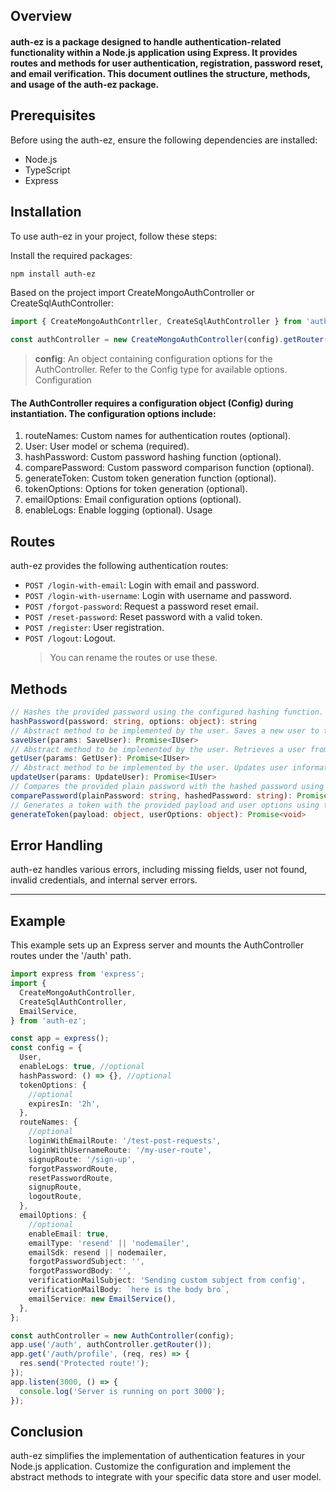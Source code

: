 ## Overview

#### auth-ez is a package designed to handle authentication-related functionality within a Node.js application using Express. It provides routes and methods for user authentication, registration, password reset, and email verification. This document outlines the structure, methods, and usage of the auth-ez package.

## Prerequisites

<p>Before using the auth-ez, ensure the following dependencies are installed:</p>

- Node.js
- TypeScript
- Express

## Installation

To use auth-ez in your project, follow these steps:

Install the required packages:

```bash
npm install auth-ez
```

Based on the project import CreateMongoAuthController or CreateSqlAuthController:

```typescript
import { CreateMongoAuthContrller, CreateSqlAuthController } from 'auth-ez';
```

```typescript
const authController = new CreateMongoAuthController(config).getRouter();
```

> **config**: An object containing configuration options for the AuthController. Refer to the Config type for available options.
> Configuration

#### The AuthController requires a configuration object (Config) during instantiation. The configuration options include:

1. routeNames: Custom names for authentication routes (optional).
2. User: User model or schema (required).
3. hashPassword: Custom password hashing function (optional).
4. comparePassword: Custom password comparison function (optional).
5. generateToken: Custom token generation function (optional).
6. tokenOptions: Options for token generation (optional).
7. emailOptions: Email configuration options (optional).
8. enableLogs: Enable logging (optional).
   Usage

## Routes

auth-ez provides the following authentication routes:

- `POST /login-with-email`: Login with email and password.
- `POST /login-with-username`: Login with username and password.
- `POST /forgot-password`: Request a password reset email.
- `POST /reset-password`: Reset password with a valid token.
- `POST /register`: User registration.
- `POST /logout`: Logout.
  > You can rename the routes or use these.

## Methods

```typescript
// Hashes the provided password using the configured hashing function.
hashPassword(password: string, options: object): string
// Abstract method to be implemented by the user. Saves a new user to the data store.
saveUser(params: SaveUser): Promise<IUser>
// Abstract method to be implemented by the user. Retrieves a user from the data store.
getUser(params: GetUser): Promise<IUser>
// Abstract method to be implemented by the user. Updates user information in the data store.
updateUser(params: UpdateUser): Promise<IUser>
// Compares the provided plain password with the hashed password using the configured comparison function.
comparePassword(plainPassword: string, hashedPassword: string): Promise<boolean>
// Generates a token with the provided payload and user options using the configured token generation function.
generateToken(payload: object, userOptions: object): Promise<void>

```

## Error Handling

auth-ez handles various errors, including missing fields, user not found, invalid credentials, and internal server errors.

---

## Example

This example sets up an Express server and mounts the AuthController routes under the '/auth' path.

```typescript
import express from 'express';
import {
  CreateMongoAuthController,
  CreateSqlAuthController,
  EmailService,
} from 'auth-ez';

const app = express();
const config = {
  User,
  enableLogs: true, //optional
  hashPassword: () => {}, //optional
  tokenOptions: {
    //optional
    expiresIn: '2h',
  },
  routeNames: {
    //optional
    loginWithEmailRoute: '/test-post-requests',
    loginWithUsernameRoute: '/my-user-route',
    signupRoute: '/sign-up',
    forgotPasswordRoute,
    resetPasswordRoute,
    signupRoute,
    logoutRoute,
  },
  emailOptions: {
    //optional
    enableEmail: true,
    emailType: 'resend' || 'nodemailer',
    emailSdk: resend || nodemailer,
    forgotPasswordSubject: '',
    forgotPasswordBody: '',
    verificationMailSubject: 'Sending custom subject from config',
    verificationMailBody: `here is the body bro`,
    emailService: new EmailService(),
  },
};

const authController = new AuthController(config);
app.use('/auth', authController.getRouter());
app.get('/auth/profile', (req, res) => {
  res.send('Protected route!');
});
app.listen(3000, () => {
  console.log('Server is running on port 3000');
});
```

## Conclusion

auth-ez simplifies the implementation of authentication features in your Node.js application. Customize the configuration and implement the abstract methods to integrate with your specific data store and user model.
